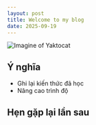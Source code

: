 ```yaml
---
layout: post
title: Welcome to my blog
date: 2025-09-19
---
```

![Imagine of Yaktocat](https://octodex.github.com/images/yaktocat.png)
## Ý nghĩa
* Ghi lại kiến thức đã học
* Nâng cao trình độ
## Hẹn gặp lại lần sau
